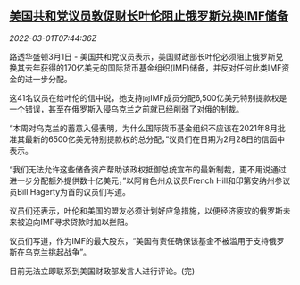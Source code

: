 <!--1646121663000-->
[美国共和党议员敦促财长叶伦阻止俄罗斯兑换IMF储备](https://cn.reuters.com/article/us-republican-yellen-ru-imf-0301-idCNKBS2KY3MM)
------

<div><i>2022-03-01T07:44:36Z</i></div><p>路透华盛顿3月1日 - 美国共和党议员表示，美国财政部长叶伦必须阻止俄罗斯兑换其去年获得的170亿美元的国际货币基金组织(IMF)储备，并反对任何此类IMF资金的进一步分配。</p><p>这41名议员在给叶伦的信中说，她支持向IMF成员分配6,500亿美元特别提款权是一个错误，甚至在俄罗斯入侵乌克兰之前就已经削弱了对俄的制裁。</p><p>“本周对乌克兰的蓄意入侵表明，为什么国际货币基金组织不应该在2021年8月批准其最新的6500亿美元特别提款权的总分配，”议员们在日期为2月28日的信函中表示。</p><p>“我们无法允许这些储备资产帮助该政权抵御总统宣布的最新制裁，更不用说通过进一步分配额外提供数十亿美元，”以阿肯色州众议员French Hill和印第安纳州参议员Bill Hagerty为首的议员们写道。</p><p>议员们还表示，叶伦和美国的盟友必须计划好应急措施，以便经济疲软的俄罗斯未来被迫向IMF寻求贷款时加以拦阻。</p><p>议员们写道，作为IMF的最大股东，“美国有责任确保该基金不被滥用于支持俄罗斯在乌克兰挑起战争”。</p><p>目前无法立即联系到美国财政部发言人进行评论。(完)</p>
